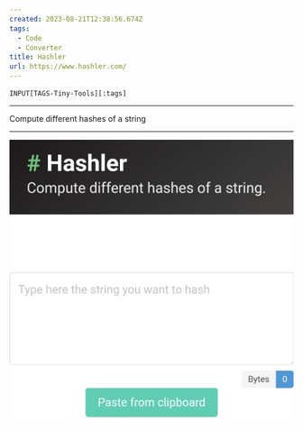 ```yaml
---
created: 2023-08-21T12:38:56.674Z
tags: 
  - Code
  - Converter
title: Hashler
url: https://www.hashler.com/
---
```

```meta-bind
INPUT[TAGS-Tiny-Tools][:tags]
```

___
Compute different hashes of a string
___

![](_attachments/hashler.jpg)
